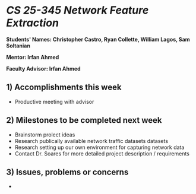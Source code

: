# *CS 25-345 Network Feature Extraction*

**Students' Names: Christopher Castro, Ryan Collette, William Lagos, Sam Soltanian**

**Mentor: Irfan Ahmed**

**Faculty Advisor: Irfan Ahmed**

## 1) Accomplishments this week ##
   - Productive meeting with advisor

## 2) Milestones to be completed next week ##
   - Brainstorm prolect ideas
   - Research publically available network traffic datasets datasets
   - Research setting up our own environment for capturing network data
   - Contact Dr. Soares for more detailed project description / requirements

## 3) Issues, problems or concerns ##
   - 
   
